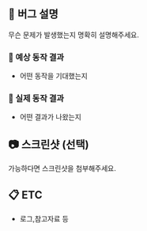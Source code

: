 ## 🐞 버그 설명

무슨 문제가 발생했는지 명확히 설명해주세요.


### 🔵 예상 동작 결과
- 어떤 동작을 기대했는지

### 🔴 실제 동작 결과
- 어떤 결과가 나왔는지

## 📷 스크린샷 (선택)

가능하다면 스크린샷을 첨부해주세요.

## 📋 ETC
- 로그,참고자료 등

